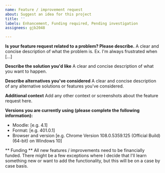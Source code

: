 ```yaml
---
name: Feature / improvement request
about: Suggest an idea for this project
title: ''
labels: Enhancement, Funding required, Pending investigation
assignees: gjb2048

---
```


**Is your feature request related to a problem? Please describe.**
A clear and concise description of what the problem is. Ex. I'm always frustrated when [...]

**Describe the solution you'd like**
A clear and concise description of what you want to happen.

**Describe alternatives you've considered**
A clear and concise description of any alternative solutions or features you've considered.

**Additional context**
Add any other context or screenshots about the feature request here.

**Versions you are currently using (please complete the following information):**
 - Moodle: [e.g. 4.1]
 - Format: [e.g. 401.0.1]
 - Browser and version [e.g. Chrome Version 108.0.5359.125 (Official Build) (64-bit) on Windows 10]

** Funding **
All new features / improvements need to be financially funded.  There might be a few exceptions where I decide that I'll learn something new or want to add the functionality, but this will be on a case by case basis.

